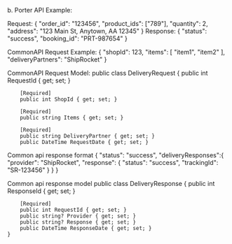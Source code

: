 ﻿b. Porter API Example:

Request:
{
  "order_id": "123456",
  "product_ids": ["789"],
  "quantity": 2,
  "address": "123 Main St, Anytown, AA 12345"
}
Response:
{
  "status": "success",
  "booking_id": "PRT-987654"
}


CommonAPI Request Example:
{
  "shopId": 123,
  "items": [
      "item1", "item2"
  ],
  "deliveryPartners": "ShipRocket"
}

CommonAPI Request Model:
    public class DeliveryRequest
    {
        public int RequestId { get; set; }

        [Required]
        public int ShopId { get; set; }

        [Required]
        public string Items { get; set; }

        [Required]
        public string DeliveryPartner { get; set; }
        public DateTime RequestDate { get; set; }

Common api response format
{
  "status": "success",
  "deliveryResponses":{
    "provider": "ShipRocket",
    "response": {
      "status": "success",
      "trackingId": "SR-123456"
    }
  }
}

Common api response model
    public class DeliveryResponse
    {
        public int ResponseId { get; set; }

        [Required]
        public int RequestId { get; set; }
        public string? Provider { get; set; }
        public string? Response { get; set; }
        public DateTime ResponseDate { get; set; }
    }